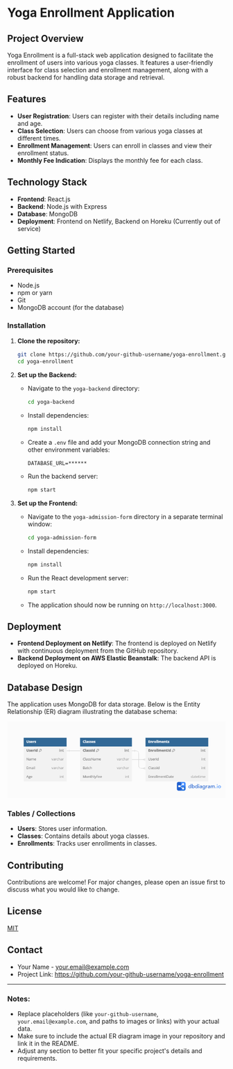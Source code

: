 # Yoga Enrollment Application

## Project Overview

Yoga Enrollment is a full-stack web application designed to facilitate the enrollment of users into various yoga classes. It features a user-friendly interface for class selection and enrollment management, along with a robust backend for handling data storage and retrieval.

## Features

- **User Registration**: Users can register with their details including name and age.
- **Class Selection**: Users can choose from various yoga classes at different times.
- **Enrollment Management**: Users can enroll in classes and view their enrollment status.
- **Monthly Fee Indication**: Displays the monthly fee for each class.

## Technology Stack

- **Frontend**: React.js
- **Backend**: Node.js with Express
- **Database**: MongoDB
- **Deployment**: Frontend on Netlify, Backend on Horeku (Currently out of service)

## Getting Started

### Prerequisites

- Node.js
- npm or yarn
- Git
- MongoDB account (for the database)

### Installation

1. **Clone the repository:**

   ```sh
   git clone https://github.com/your-github-username/yoga-enrollment.git
   cd yoga-enrollment
   ```

2. **Set up the Backend:**

   - Navigate to the `yoga-backend` directory:

     ```sh
     cd yoga-backend
     ```

   - Install dependencies:

     ```sh
     npm install
     ```

   - Create a `.env` file and add your MongoDB connection string and other environment variables:

     ```env
     DATABASE_URL=******
     ```

   - Run the backend server:

     ```sh
     npm start
     ```

3. **Set up the Frontend:**

   - Navigate to the `yoga-admission-form` directory in a separate terminal window:

     ```sh
     cd yoga-admission-form
     ```

   - Install dependencies:

     ```sh
     npm install
     ```

   - Run the React development server:

     ```sh
     npm start
     ```

   - The application should now be running on `http://localhost:3000`.

## Deployment

- **Frontend Deployment on Netlify**: The frontend is deployed on Netlify with continuous deployment from the GitHub repository.
- **Backend Deployment on AWS Elastic Beanstalk**: The backend API is deployed on Horeku.

## Database Design

The application uses MongoDB for data storage. Below is the Entity Relationship (ER) diagram illustrating the database schema:

![ER Diagram](ER.png)

### Tables / Collections

- **Users**: Stores user information.
- **Classes**: Contains details about yoga classes.
- **Enrollments**: Tracks user enrollments in classes.

## Contributing

Contributions are welcome! For major changes, please open an issue first to discuss what you would like to change.

## License

[MIT](https://choosealicense.com/licenses/mit/)

## Contact

- Your Name - your.email@example.com
- Project Link: https://github.com/your-github-username/yoga-enrollment

---

### Notes:

- Replace placeholders (like `your-github-username`, `your.email@example.com`, and paths to images or links) with your actual data.
- Make sure to include the actual ER diagram image in your repository and link it in the README.
- Adjust any section to better fit your specific project's details and requirements.
